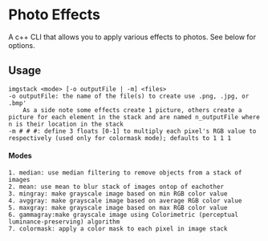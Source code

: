 # Photo Effects
A c++ CLI that allows you to apply various effects to photos. See below for options.

## Usage
	imgstack <mode> [-o outputFile | -m] <files>
	-o outputFile: the name of the file(s) to create use .png, .jpg, or .bmp'
		As a side note some effects create 1 picture, others create a picture for each element in the stack and are named n_outputFile where n is their location in the stack
	-m # # #: define 3 floats [0-1] to multiply each pixel's RGB value to respectively (used only for colormask mode); defaults to 1 1 1
#### Modes
	1. median: use median filtering to remove objects from a stack of images
	2. mean: use mean to blur stack of images ontop of eachother
	3. mingray: make grayscale image based on min RGB color value
	4. avggray: make grayscale image based on average RGB color value 
	5. maxgray: make grayscale image based on max RGB color value 
	6. gammagray:make grayscale image using Colorimetric (perceptual luminance-preserving) algorithm
	7. colormask: apply a color mask to each pixel in image stack